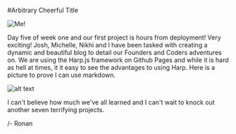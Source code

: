 #Arbitrary Cheerful Title

![Me!](https://dl.dropboxusercontent.com/u/297682547/profile-trans-3.png)

Day five of week one and our first project is hours from deployment! Very exciting! Josh, Michelle, Nikhi and I have been tasked with creating a dynamic and beautiful blog to detail our Founders and Coders adventures on. We are using the Harp.js framework on Github Pages and while it is hard as hell at times, it it easy to see the advantages to using Harp. Here is a picture to prove I can use markdown.

![alt text](http://static.guim.co.uk/sys-images/Guardian/Pix/pictures/2014/4/11/1397210130748/Spring-Lamb.-Image-shot-2-011.jpg "Look, a sheep!")

I can't believe how much we've all learned and I can't wait to knock out another seven terrifying projects.

/- Ronan
